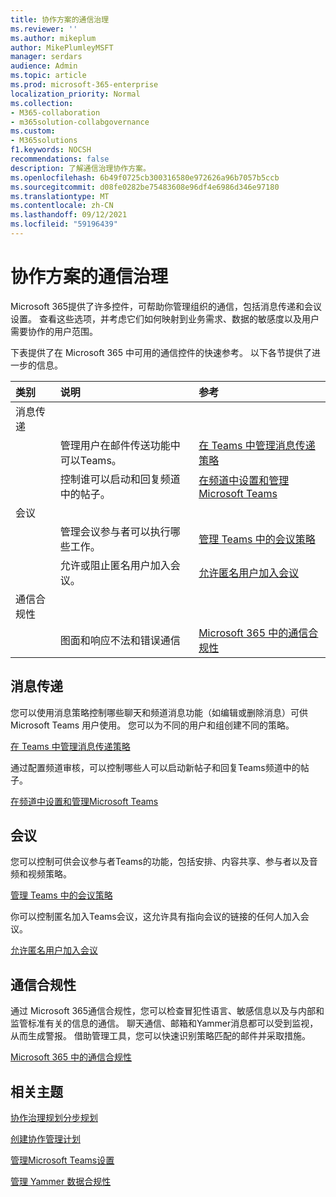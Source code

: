 ```yaml
---
title: 协作方案的通信治理
ms.reviewer: ''
ms.author: mikeplum
author: MikePlumleyMSFT
manager: serdars
audience: Admin
ms.topic: article
ms.prod: microsoft-365-enterprise
localization_priority: Normal
ms.collection:
- M365-collaboration
- m365solution-collabgovernance
ms.custom:
- M365solutions
f1.keywords: NOCSH
recommendations: false
description: 了解通信治理协作方案。
ms.openlocfilehash: 6b49f0725cb300316580e972626a96b7057b5ccb
ms.sourcegitcommit: d08fe0282be75483608e96df4e6986d346e97180
ms.translationtype: MT
ms.contentlocale: zh-CN
ms.lasthandoff: 09/12/2021
ms.locfileid: "59196439"
---
```

# <a name="communications-governance-for-collaboration-scenarios"></a>协作方案的通信治理

Microsoft 365提供了许多控件，可帮助你管理组织的通信，包括消息传递和会议设置。 查看这些选项，并考虑它们如何映射到业务需求、数据的敏感度以及用户需要协作的用户范围。

下表提供了在 Microsoft 365 中可用的通信控件的快速参考。 以下各节提供了进一步的信息。

|类别|说明|参考|
|:-------|:----------|:--------|
|消息传递|||
||管理用户在邮件传送功能中可以Teams。|[在 Teams 中管理消息传递策略](/microsoftteams/messaging-policies-in-teams)|
||控制谁可以启动和回复频道中的帖子。|[在频道中设置和管理Microsoft Teams](/microsoftteams/manage-channel-moderation-in-teams)|
|会议|||
||管理会议参与者可以执行哪些工作。|[管理 Teams 中的会议策略](/microsoftteams/meeting-policies-in-teams)|
||允许或阻止匿名用户加入会议。|[允许匿名用户加入会议](/microsoftteams/meeting-settings-in-teams#allow-anonymous-users-to-join-meetings)|
|通信合规性|||
||图面和响应不法和错误通信|[Microsoft 365 中的通信合规性](../compliance/communication-compliance.md)|

## <a name="messaging"></a>消息传递

您可以使用消息策略控制哪些聊天和频道消息功能（如编辑或删除消息）可供 Microsoft Teams 用户使用。 您可以为不同的用户和组创建不同的策略。

[在 Teams 中管理消息传递策略](/microsoftteams/messaging-policies-in-teams)

通过配置频道审核，可以控制哪些人可以启动新帖子和回复Teams频道中的帖子。

[在频道中设置和管理Microsoft Teams](/microsoftteams/manage-channel-moderation-in-teams)

## <a name="meetings"></a>会议

您可以控制可供会议参与者Teams的功能，包括安排、内容共享、参与者以及音频和视频策略。

[管理 Teams 中的会议策略](/microsoftteams/meeting-policies-in-teams)

你可以控制匿名加入Teams会议，这允许具有指向会议的链接的任何人加入会议。

[允许匿名用户加入会议](/microsoftteams/meeting-settings-in-teams#allow-anonymous-users-to-join-meetings)


## <a name="communication-compliance"></a>通信合规性

通过 Microsoft 365通信合规性，您可以检查冒犯性语言、敏感信息以及与内部和监管标准有关的信息的通信。 聊天通信、邮箱和Yammer消息都可以受到监视，从而生成警报。 借助管理工具，您可以快速识别策略匹配的邮件并采取措施。

[Microsoft 365 中的通信合规性](../compliance/communication-compliance.md)

## <a name="related-topics"></a>相关主题

[协作治理规划分步规划](collaboration-governance-overview.md#collaboration-governance-planning-step-by-step)

[创建协作管理计划](collaboration-governance-first.md)

[管理Microsoft Teams设置](/microsoftteams/enable-features-office-365)

[管理 Yammer 数据合规性](/yammer/manage-security-and-compliance/manage-data-compliance)